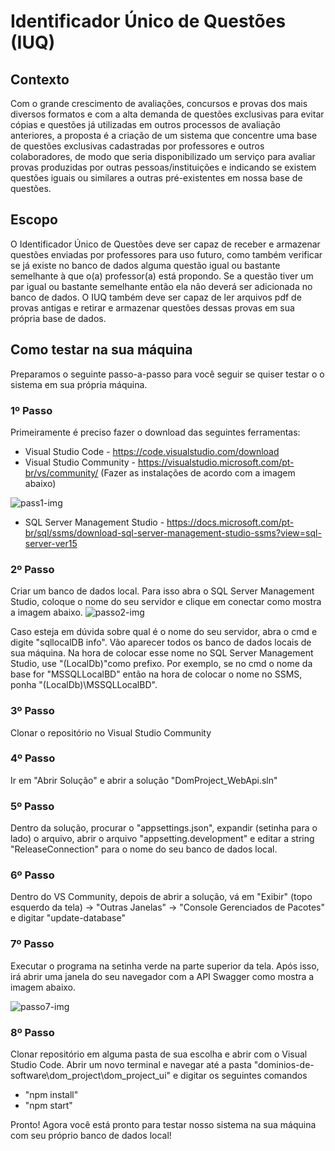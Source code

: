 # Identificador Único de Questões (IUQ)

## Contexto
Com o grande crescimento de avaliações, concursos e provas dos mais diversos formatos e com a alta demanda de questões exclusivas para evitar cópias e questões já utilizadas em outros processos de avaliação anteriores, a proposta é a criação de um sistema que concentre uma base de questões exclusivas cadastradas por professores e outros colaboradores, de modo que seria disponibilizado um serviço para avaliar provas produzidas por outras pessoas/instituições e indicando se existem questões iguais ou similares a outras pré-existentes em nossa base de questões.

## Escopo
O Identificador Único de Questões deve ser capaz de receber e armazenar questões enviadas por professores para uso futuro, como também verificar se já existe no banco de dados alguma questão igual ou bastante semelhante à que o(a) professor(a) está propondo. Se a questão tiver um par igual ou bastante semelhante então ela não deverá ser adicionada no banco de dados. O IUQ também deve ser capaz de ler arquivos pdf de provas antigas e retirar e armazenar questões dessas provas em sua própria base de dados.

## Como testar na sua máquina
Preparamos o seguinte passo-a-passo para você seguir se quiser testar o o sistema em sua própria máquina.

### 1º Passo
Primeiramente é preciso fazer o download das seguintes ferramentas: 
- Visual Studio Code - https://code.visualstudio.com/download
- Visual Studio Community - https://visualstudio.microsoft.com/pt-br/vs/community/ (Fazer as instalações de acordo com a imagem abaixo)

![pass1-img](https://user-images.githubusercontent.com/54213043/163079739-8f6a4539-8741-42e8-ae71-da3942d21970.jpg)

- SQL Server Management Studio - https://docs.microsoft.com/pt-br/sql/ssms/download-sql-server-management-studio-ssms?view=sql-server-ver15

### 2º Passo
Criar um banco de dados local. Para isso abra o SQL Server Management Studio, coloque o nome do seu servidor e clique em conectar como mostra a imagem abaixo.
![passo2-img](https://user-images.githubusercontent.com/54213043/163080993-eae0dcb9-b15c-4548-8cbf-21091362dfe0.png)

Caso esteja em dúvida sobre qual é o nome do seu servidor, abra o cmd e digite "sqllocalDB info". Vão aparecer todos os banco de dados locais de sua máquina. Na hora de colocar esse nome no  SQL Server Management Studio, use "(LocalDb\)"como prefixo. Por exemplo, se no cmd o nome da base for "MSSQLLocalBD" então na hora de colocar o nome no SSMS, ponha "(LocalDb)\MSSQLLocalBD".

### 3º Passo
Clonar o repositório no Visual Studio Community

### 4º Passo
Ir em "Abrir Solução" e abrir a solução "DomProject_WebApi.sln"

### 5º Passo
Dentro da solução, procurar o "appsettings.json", expandir (setinha para o lado) o arquivo, abrir o arquivo "appsetting.development" e editar a string "ReleaseConnection" para o nome do seu banco de dados local.

### 6º Passo
Dentro do VS Community, depois de abrir a solução, vá em "Exibir" (topo esquerdo da tela) -> "Outras Janelas" -> "Console Gerenciados de Pacotes" e digitar "update-database"

### 7º Passo
Executar o programa na setinha verde na parte superior da tela. Após isso, irá abrir uma janela do seu navegador com a API Swagger como mostra a imagem abaixo.

![passo7-img](https://user-images.githubusercontent.com/54213043/163082800-c0962465-cd91-47ea-b410-f6644452c7b0.png)

### 8º Passo
Clonar repositório em alguma pasta de sua escolha e abrir com o Visual Studio Code. Abrir um novo terminal e navegar até a pasta "dominios-de-software\dom_project\dom_project_ui" e digitar os seguintes comandos
- "npm install"
- "npm start"

Pronto! Agora você está pronto para testar nosso sistema na sua máquina com seu próprio banco de dados local!

